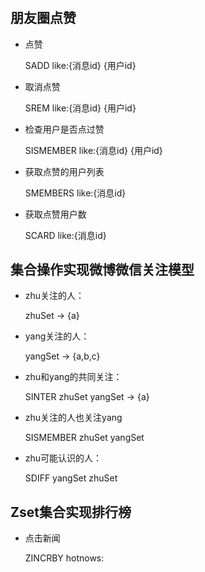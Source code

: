 # 


## 朋友圈点赞

- 点赞

    SADD like:{消息id} {用户id}

- 取消点赞

    SREM like:{消息id} {用户id}

- 检查用户是否点过赞

    SISMEMBER like:{消息id} {用户id}

- 获取点赞的用户列表

    SMEMBERS like:{消息id}

- 获取点赞用户数

    SCARD like:{消息id}


## 集合操作实现微博微信关注模型

- zhu关注的人：

    zhuSet -> {a}

- yang关注的人：

    yangSet -> {a,b,c}

- zhu和yang的共同关注：

    SINTER zhuSet yangSet -> {a}

- zhu关注的人也关注yang

    SISMEMBER zhuSet yangSet

- zhu可能认识的人：

    SDIFF yangSet zhuSet

## Zset集合实现排行榜

- 点击新闻

    ZINCRBY hotnows: